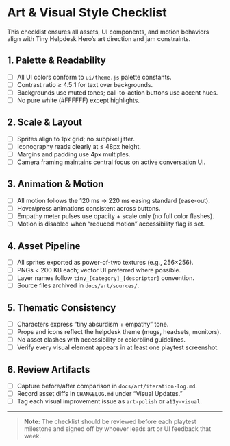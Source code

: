 # Art & Visual Style Checklist

This checklist ensures all assets, UI components, and motion behaviors align with Tiny Helpdesk Hero’s art direction and jam constraints.

## 1. Palette & Readability
- [ ] All UI colors conform to `ui/theme.js` palette constants.  
- [ ] Contrast ratio ≥ 4.5:1 for text over backgrounds.  
- [ ] Backgrounds use muted tones; call-to-action buttons use accent hues.  
- [ ] No pure white (#FFFFFF) except highlights.  

## 2. Scale & Layout
- [ ] Sprites align to 1px grid; no subpixel jitter.  
- [ ] Iconography reads clearly at ≤ 48px height.  
- [ ] Margins and padding use 4px multiples.  
- [ ] Camera framing maintains central focus on active conversation UI.  

## 3. Animation & Motion
- [ ] All motion follows the 120 ms → 220 ms easing standard (ease-out).  
- [ ] Hover/press animations consistent across buttons.  
- [ ] Empathy meter pulses use opacity + scale only (no full color flashes).  
- [ ] Motion is disabled when “reduced motion” accessibility flag is set.  

## 4. Asset Pipeline
- [ ] All sprites exported as power-of-two textures (e.g., 256×256).  
- [ ] PNGs < 200 KB each; vector UI preferred where possible.  
- [ ] Layer names follow `tiny_[category]_[descriptor]` convention.  
- [ ] Source files archived in `docs/art/sources/`.  

## 5. Thematic Consistency
- [ ] Characters express “tiny absurdism + empathy” tone.  
- [ ] Props and icons reflect the helpdesk theme (mugs, headsets, monitors).  
- [ ] No asset clashes with accessibility or colorblind guidelines.  
- [ ] Verify every visual element appears in at least one playtest screenshot.  

## 6. Review Artifacts
- [ ] Capture before/after comparison in `docs/art/iteration-log.md`.  
- [ ] Record asset diffs in `CHANGELOG.md` under “Visual Updates.”  
- [ ] Tag each visual improvement issue as `art-polish` or `a11y-visual`.  

---

> **Note:** The checklist should be reviewed before each playtest milestone and signed off by whoever leads art or UI feedback that week.
